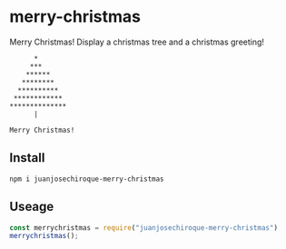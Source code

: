 # merry-christmas

Merry Christmas! Display a christmas tree and a christmas greeting!


```
      *
     ***
    ****** 
   ********
  **********
 ************
**************
      |

Merry Christmas!
```


## Install

```
npm i juanjosechiroque-merry-christmas
```

## Useage
```js
const merrychristmas = require("juanjosechiroque-merry-christmas")
merrychristmas();
```